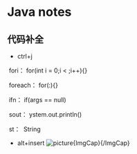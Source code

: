 # **Java notes**
## 代码补全
* ctrl+j

  fori：
  for(int i = 0;i < ;i++){}
  
  foreach：
  for(:){}

  ifn：
  if(args == null)

  sout：
  ystem.out.println()

  st：
  String
* alt+insert
![picture](https://static.oschina.net/uploads/space/2017/0706/001108_uclK_2248183.png){ImgCap}{/ImgCap}

